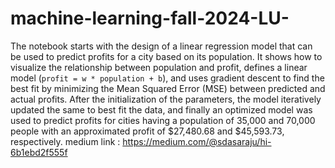 # machine-learning-fall-2024-LU-
The notebook starts with the design of a linear regression model that can be used to predict profits for a city based on its population. It shows how to visualize the relationship between population and profit, defines a linear model (`profit = w * population + b`), and uses gradient descent to find the best fit by minimizing the Mean Squared Error (MSE) between predicted and actual profits. After the initialization of the parameters, the model iteratively updated the same to best fit the data, and finally an optimized model was used to predict profits for cities having a population of 35,000 and 70,000 people with an approximated profit of $27,480.68 and $45,593.73, respectively.
medium link :
https://medium.com/@sdasaraju/hi-6b1ebd2f555f
